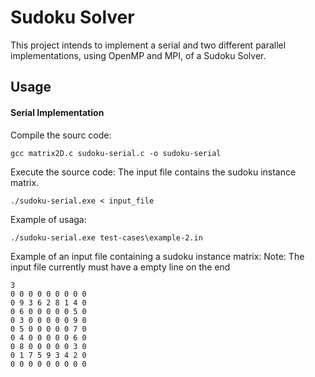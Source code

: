 # Sudoku Solver
This project intends to implement a serial and two different parallel implementations, using OpenMP and MPI, of a Sudoku Solver.

## Usage
#### Serial Implementation

Compile the sourc code:
```
gcc matrix2D.c sudoku-serial.c -o sudoku-serial
```

Execute the source code:
The input file contains the sudoku instance matrix. 
```
./sudoku-serial.exe < input_file
```

Example of usaga:
```
./sudoku-serial.exe test-cases\example-2.in
```
   
Example of an input file containing a sudoku instance matrix:
Note: The input file currently must have a empty line on the end

    3
    0 0 0 0 0 0 0 0 0
    0 9 3 6 2 8 1 4 0
    0 6 0 0 0 0 0 5 0
    0 3 0 0 0 0 0 9 0
    0 5 0 0 0 0 0 7 0
    0 4 0 0 0 0 0 6 0
    0 8 0 0 0 0 0 3 0
    0 1 7 5 9 3 4 2 0
    0 0 0 0 0 0 0 0 0
